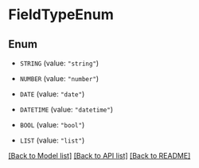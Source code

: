# FieldTypeEnum

## Enum


* `STRING` (value: `"string"`)

* `NUMBER` (value: `"number"`)

* `DATE` (value: `"date"`)

* `DATETIME` (value: `"datetime"`)

* `BOOL` (value: `"bool"`)

* `LIST` (value: `"list"`)


[[Back to Model list]](../README.md#documentation-for-models) [[Back to API list]](../README.md#documentation-for-api-endpoints) [[Back to README]](../README.md)


